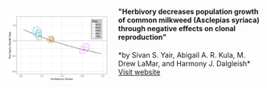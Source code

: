 <a href="scripts/figs/Figure5_PopGrowthVsHerb/Figure5_PopGrowthVsHerb.png" title="Population growth rate declines with herbivory intensity. Ellipses show 95% confidence regions of bootstrap estimates (points) for each site. Black line is the population growth projected across the parameter space of herbivory scores via point-mass herbivory distributions for the model with all sites combined."><img width="200px" style="float:left;margin-right:20px;" src="scripts/figs/Figure5_PopGrowthVsHerb/Figure5_PopGrowthVsHerb.png" /></a>
<h4 style="margin-top:-1rem;">"Herbivory decreases population growth of common milkweed (Asclepias syriaca) through negative effects on clonal reproduction"</h4>
*by Sivan S. Yair, Abigail A. R. Kula, M. Drew LaMar, and Harmony J. Dalgleish*

<a href="https://mdlama.github.io/milkweed-yair/" class="btn">
Visit website
</a>
